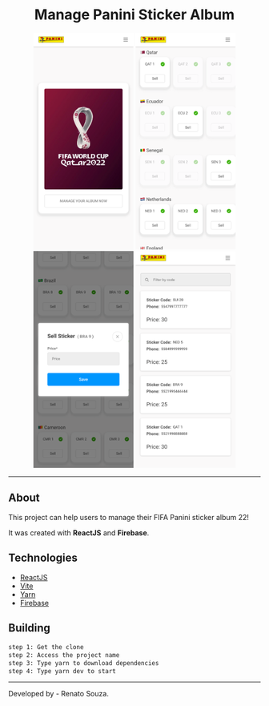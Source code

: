 <h1 align="center">Manage Panini Sticker Album</h1>

<div align="center">
  <img src="src/assets/img/1.png" alt="Mobile" width=200px>
  <img src="src/assets/img/2.png" alt="Mobile" width=200px>
  <img src="src/assets/img/3.png" alt="Mobile" width=200px>
  <img src="src/assets/img/4.png" alt="Mobile" width=200px>
</div>

---

##  About

This project can help users to manage their FIFA Panini sticker album 22!

It was created with **ReactJS** and **Firebase**.

## Technologies

- [ReactJS](https://reactjs.org)
- [Vite](https://vitejs.dev/)
- [Yarn](https://yarnpkg.com/)
- [Firebase](https://firebase.google.com/)

Building
---

````
step 1: Get the clone
step 2: Access the project name
step 3: Type yarn to download dependencies
step 4: Type yarn dev to start
````
---
Developed by - Renato Souza.